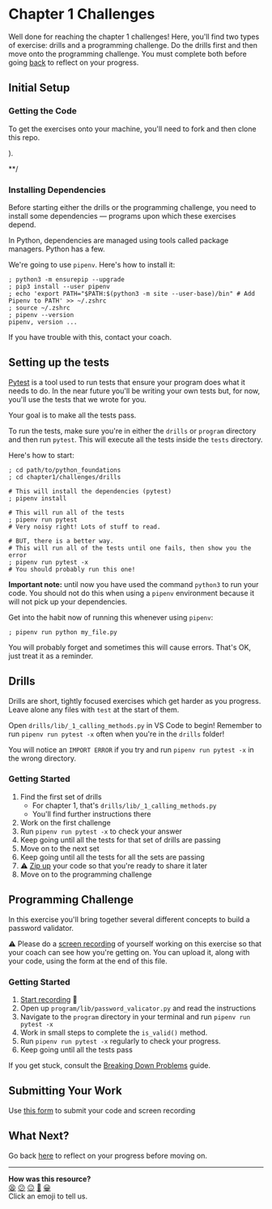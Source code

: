 # Chapter 1 Challenges

Well done for reaching the chapter 1 challenges! Here, you'll find two types of
exercise: drills and a programming challenge. Do the drills first and then move
onto the programming challenge. You must complete both before going
[back](../11_putting_chapter_1_into_practice.md) to reflect on your progress.

## Initial Setup

### Getting the Code

To get the exercises onto your machine, you'll need to fork and then clone this
repo.

<!-- OMITTED -->).

**/

### Installing Dependencies

Before starting either the drills or the programming challenge, you need to
install some dependencies — programs upon which these exercises depend.

In Python, dependencies are managed using tools called package managers. Python
has a few. 

We're going to use `pipenv`. Here's how to install it:

```shell
; python3 -m ensurepip --upgrade
; pip3 install --user pipenv
; echo 'export PATH="$PATH:$(python3 -m site --user-base)/bin" # Add Pipenv to PATH' >> ~/.zshrc
; source ~/.zshrc
; pipenv --version
pipenv, version ...
```

If you have trouble with this, contact your coach.

## Setting up the tests

[Pytest](https://docs.pytest.org/) is a tool used to run tests that ensure
your program does what it needs to do. In the near future you'll be writing your
own tests but, for now, you'll use the tests that we wrote for you.

Your goal is to make all the tests pass.

To run the tests, make sure you're in either the `drills` or `program` directory
and then run `pytest`. This will execute all the tests inside the `tests`
directory.

Here's how to start:

```shell
; cd path/to/python_foundations
; cd chapter1/challenges/drills

# This will install the dependencies (pytest)
; pipenv install

# This will run all of the tests
; pipenv run pytest
# Very noisy right! Lots of stuff to read.

# BUT, there is a better way.
# This will run all of the tests until one fails, then show you the error
; pipenv run pytest -x
# You should probably run this one!
```

**Important note:** until now you have used the command `python3` to run your
code. You should not do this when using a `pipenv` environment because it will
not pick up your dependencies.

Get into the habit now of running this whenever using `pipenv`:

```shell
; pipenv run python my_file.py
```

You will probably forget and sometimes this will cause errors. That's OK, just
treat it as a reminder.

## Drills

Drills are short, tightly focused exercises which get harder as you progress.
Leave alone any files with `test` at the start of them.

Open `drills/lib/_1_calling_methods.py` in VS Code to begin! Remember to run
`pipenv run pytest -x` often when you're in the `drills` folder! 

You will notice an `IMPORT ERROR` if you try and run `pipenv run pytest -x` in
the wrong directory.

### Getting Started

1. Find the first set of drills
    * For chapter 1, that's `drills/lib/_1_calling_methods.py`
    * You'll find further instructions there
2. Work on the first challenge
3. Run `pipenv run pytest -x` to check your answer
4. Keep going until all the tests for that set of drills are passing
5. Move on to the next set
6. Keep going until all the tests for all the sets are passing
7. :warning: [Zip up](../../pills/creating_zipfiles.md) your code so that you're
   ready to share it later <!-- OMITTED -->
8. Move on to the programming challenge

## Programming Challenge

In this exercise you'll bring together several different concepts to build a
password validator.

:warning: Please do a [screen recording](../../pills/screen_recordings.md) of
yourself working on this exercise so that your coach can see how you're getting
on. You can upload it, along with your code, using the form at the end of this
file.

### Getting Started

1. [Start recording](../../pills/screen_recordings.md) 🎥
2. Open up `program/lib/password_valicator.py` and read the instructions
3. Navigate to the `program` directory in your terminal and run `pipenv run
   pytest -x`
4. Work in small steps to complete the `is_valid()` method.
5. Run `pipenv run pytest -x` regularly to check your progress.
6. Keep going until all the tests pass

If you get stuck, consult the [Breaking Down
Problems](../../pills/breaking_down_problems.md) guide.

## Submitting Your Work

Use [this form](https://airtable.com/shr6mk28x0fy3OrxN?prefill_Item=pyf_ch1) to
submit your code and screen recording

## What Next?

Go back [here](../11_putting_chapter_1_into_practice.md#reflect-and-review)
to reflect on your progress before moving on.


<!-- BEGIN GENERATED SECTION DO NOT EDIT -->

---

**How was this resource?**  
[😫](https://airtable.com/shrUJ3t7KLMqVRFKR?prefill_Repository=makersacademy%2Fpython_foundations&prefill_File=chapter1%2Fchallenges%2FREADME.md&prefill_Sentiment=😫) [😕](https://airtable.com/shrUJ3t7KLMqVRFKR?prefill_Repository=makersacademy%2Fpython_foundations&prefill_File=chapter1%2Fchallenges%2FREADME.md&prefill_Sentiment=😕) [😐](https://airtable.com/shrUJ3t7KLMqVRFKR?prefill_Repository=makersacademy%2Fpython_foundations&prefill_File=chapter1%2Fchallenges%2FREADME.md&prefill_Sentiment=😐) [🙂](https://airtable.com/shrUJ3t7KLMqVRFKR?prefill_Repository=makersacademy%2Fpython_foundations&prefill_File=chapter1%2Fchallenges%2FREADME.md&prefill_Sentiment=🙂) [😀](https://airtable.com/shrUJ3t7KLMqVRFKR?prefill_Repository=makersacademy%2Fpython_foundations&prefill_File=chapter1%2Fchallenges%2FREADME.md&prefill_Sentiment=😀)  
Click an emoji to tell us.

<!-- END GENERATED SECTION DO NOT EDIT -->
